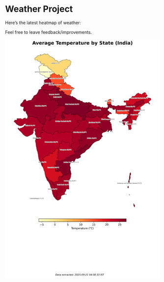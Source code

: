 # Weather Project

Here’s the latest heatmap of weather:

Feel free to leave feedback/improvements.

![India Heatmap](docs/assets/india_heatmap.png?v=CF2B0B)
